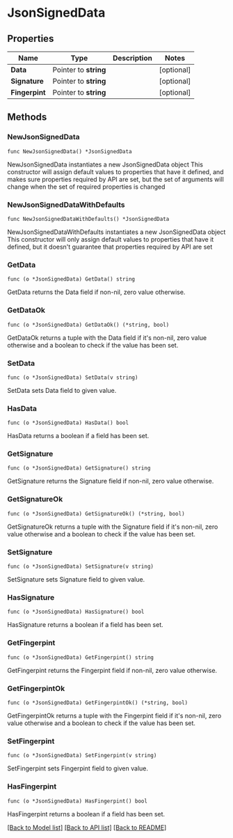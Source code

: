 # JsonSignedData

## Properties

Name | Type | Description | Notes
------------ | ------------- | ------------- | -------------
**Data** | Pointer to **string** |  | [optional] 
**Signature** | Pointer to **string** |  | [optional] 
**Fingerpint** | Pointer to **string** |  | [optional] 

## Methods

### NewJsonSignedData

`func NewJsonSignedData() *JsonSignedData`

NewJsonSignedData instantiates a new JsonSignedData object
This constructor will assign default values to properties that have it defined,
and makes sure properties required by API are set, but the set of arguments
will change when the set of required properties is changed

### NewJsonSignedDataWithDefaults

`func NewJsonSignedDataWithDefaults() *JsonSignedData`

NewJsonSignedDataWithDefaults instantiates a new JsonSignedData object
This constructor will only assign default values to properties that have it defined,
but it doesn't guarantee that properties required by API are set

### GetData

`func (o *JsonSignedData) GetData() string`

GetData returns the Data field if non-nil, zero value otherwise.

### GetDataOk

`func (o *JsonSignedData) GetDataOk() (*string, bool)`

GetDataOk returns a tuple with the Data field if it's non-nil, zero value otherwise
and a boolean to check if the value has been set.

### SetData

`func (o *JsonSignedData) SetData(v string)`

SetData sets Data field to given value.

### HasData

`func (o *JsonSignedData) HasData() bool`

HasData returns a boolean if a field has been set.

### GetSignature

`func (o *JsonSignedData) GetSignature() string`

GetSignature returns the Signature field if non-nil, zero value otherwise.

### GetSignatureOk

`func (o *JsonSignedData) GetSignatureOk() (*string, bool)`

GetSignatureOk returns a tuple with the Signature field if it's non-nil, zero value otherwise
and a boolean to check if the value has been set.

### SetSignature

`func (o *JsonSignedData) SetSignature(v string)`

SetSignature sets Signature field to given value.

### HasSignature

`func (o *JsonSignedData) HasSignature() bool`

HasSignature returns a boolean if a field has been set.

### GetFingerpint

`func (o *JsonSignedData) GetFingerpint() string`

GetFingerpint returns the Fingerpint field if non-nil, zero value otherwise.

### GetFingerpintOk

`func (o *JsonSignedData) GetFingerpintOk() (*string, bool)`

GetFingerpintOk returns a tuple with the Fingerpint field if it's non-nil, zero value otherwise
and a boolean to check if the value has been set.

### SetFingerpint

`func (o *JsonSignedData) SetFingerpint(v string)`

SetFingerpint sets Fingerpint field to given value.

### HasFingerpint

`func (o *JsonSignedData) HasFingerpint() bool`

HasFingerpint returns a boolean if a field has been set.


[[Back to Model list]](../README.md#documentation-for-models) [[Back to API list]](../README.md#documentation-for-api-endpoints) [[Back to README]](../README.md)


